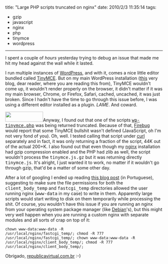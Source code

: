 title: "Large PHP scripts truncated on nginx"
date: 2010/2/3 11:35:14
tags:
- gzip
- javascript
- nginx
- php
- tinymce
- wordpress
---
I spent a couple of <em>hours</em> yesterday trying to debug an issue that made me hit my head against the wall while it lasted.

I run multiple instances of <a href="http://wordpress.org">WordPress</a>, and with it, comes a nice little editor bundled called <a href="http://tinymce.moxiecode.com/">TinyMCE</a>. But on my main WordPress installation (<a href="http://stereonaut.net">this</a> very blog, dear reader, where you are reading this from), TinyMCE wouldn't come up, it wouldn't render properly on the browser, it didn't matter if it was my main browser, Chrome, or Firefox, Safari, cached, uncached, it was just broken. Since I hadn't have the time to go through this issue before, I was using a different editor installed as a plugin. <em>LAME</em>. And coward.

<img class="alignright size-full wp-image-1113" title="nginx" src="http://damog.net/old/stereonaut/2010/02/nginx.gif" alt="" width="121" height="32" />Anyway, I found out that one of the scripts <a href="http://phpxref.ftwr.co.uk/wordpress/nav.html?wp-includes/js/tinymce/wp-tinymce.php.html"><tt>wp-tinymce.php</tt></a> was being returned truncated. Because of that, <a href="http://getfirebug.com/">Firebug</a> would report that some TinyMCE bullshit wasn't defined (JavaScript, oh I'm not very fond of you). Oh, well. I tested calling that script under <a href="http://curl.haxx.se/">curl</a> separately and in fact, it was only returning a fraction of the script, 44K out of the actual 200+K. I also found out that even though my <a href="http://nginx.org/">nginx</a> installation had gzip compression enabled and the PHP had zlib as well, the script wouldn't process the <tt>tinymce.js.gz</tt> but it was returning directly <tt>tinymce.js</tt>. It's alright, I just wanted it to work, no matter if it wouldn't go through gzip, that'd be a matter of some other day.

After a lot of googling I ended up reading <a href="http://www.republicavirtual.com.br/blog/2009/11/03/nginx-truncate-php/">this blog post</a> (in Portuguese), suggesting to make sure the file permissions for both the <tt>client_body_temp</tt> and <tt>fastcgi_temp</tt> directories allowed the user running nginx (<tt>www-data</tt> in my case) to write in them. Apparently large scripts would start writing to disk on them temporarily while processing the shit. Of course, you wouldn't have this issue if you are running an nginx from your operating system package manager (like <a href="http://packages.debian.org/search?keywords=nginx">Debian</a>'s), but this might very well happen when you are running a custom nginx with separate modules and all sorts of crap on top of it:

<code lang="bash">chown www-data:www-data -R /usr/local/nginx/fastcgi_temp/;
chmod -R 777 /usr/local/nginx/fastcgi_temp/;
chown www-data:www-data -R /usr/local/nginx/client_body_temp/;
chmod -R 777 /usr/local/nginx/client_body_temp/;</code>

Obrigado, <a href="http://www.republicavirtual.com.br/blog/">republicavirtual.com.br</a> :-)